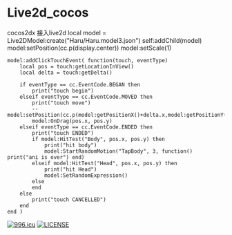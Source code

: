 # Live2d_cocos
cocos2dx 接入live2d
    local model = Live2DModel:create("Haru/Haru.model3.json")
    self:addChild(model)
    model:setPosition(cc.p(display.center))
    model:setScale(1)

    model:addClickTouchEvent( function(touch, eventType)
        local pos = touch:getLocationInView()
        local delta = touch:getDelta()

        if eventType == cc.EventCode.BEGAN then
            print("touch begin")
        elseif eventType == cc.EventCode.MOVED then
            print("touch move")
            -- model:setPosition(cc.p(model:getPositionX()+delta.x,model:getPositionY()+delta.y))
            model:OnDrag(pos.x, pos.y)
        elseif eventType == cc.EventCode.ENDED then
            print("touch ENDED")
            if model:HitTest("Body", pos.x, pos.y) then
                print("hit body")
                model:StartRandomMotion("TapBody", 3, function() print("ani is over") end)
            elseif model:HitTest("Head", pos.x, pos.y) then
                print("hit Head")
                model:SetRandomExpression()
            else
            end
        else
            print("touch CANCELLED")
        end
    end )
<a href="https://996.icu"><img src="https://img.shields.io/badge/link-996.icu-red.svg" alt="996.icu" /></a>
[![LICENSE](https://img.shields.io/badge/license-Anti%20996-blue.svg)](https://github.com/996icu/996.ICU/blob/master/LICENSE)
